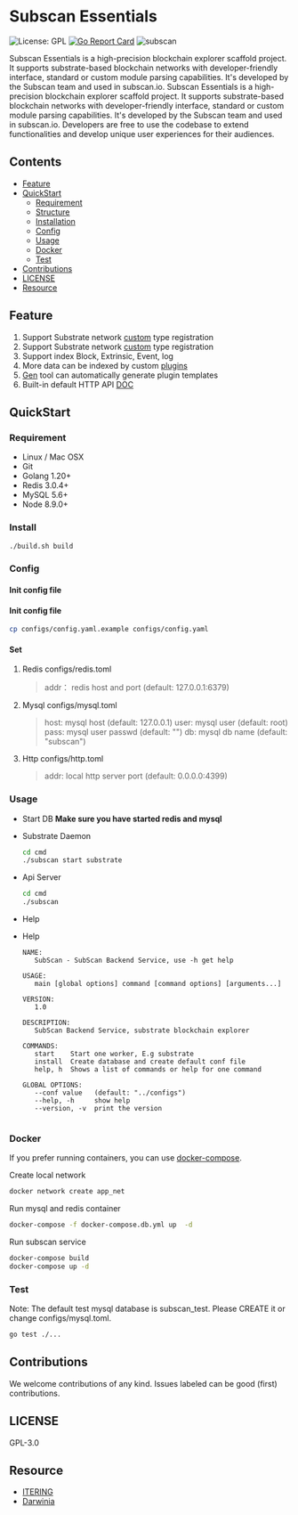 # Subscan Essentials

![License: GPL](https://img.shields.io/badge/license-GPL-blue.svg)
[![Go Report Card](https://goreportcard.com/badge/github.com/itering/subscan)](https://goreportcard.com/report/github.com/itering/subscan)
![subscan](https://github.com/itering/subscan/workflows/subscan/badge.svg)

Subscan Essentials is a high-precision blockchain explorer scaffold project.
It supports substrate-based blockchain networks with developer-friendly interface, standard or custom module parsing capabilities.
It's developed by the Subscan team and used in subscan.io.
Subscan Essentials is a high-precision blockchain explorer scaffold project.
It supports substrate-based blockchain networks with developer-friendly interface, standard or custom module parsing capabilities.
It's developed by the Subscan team and used in subscan.io.
Developers are free to use the codebase to extend functionalities and develop unique user experiences for their audiences.

## Contents

- [Feature](#feature)
- [QuickStart](#quickstart)
  - [Requirement](#requirement)
  - [Structure](docs/tree.md)
  - [Installation](#install)
  - [Config](#config)
  - [Usage](#usage)
  - [Docker](#docker)
  - [Test](#test)
- [Contributions](#contributions)
- [LICENSE](#license)
- [Resource](#resource)

## Feature

1. Support Substrate network [custom](/custom_type.md) type registration
1. Support Substrate network [custom](/custom_type.md) type registration
2. Support index Block, Extrinsic, Event, log
3. More data can be indexed by custom [plugins](/plugins)
4. [Gen](https://github.com/itering/subscan-plugin/tree/master/tools) tool can automatically generate plugin templates
5. Built-in default HTTP API [DOC](/docs/index.md)

## QuickStart

### Requirement

- Linux / Mac OSX
- Git
- Golang 1.20+
- Redis 3.0.4+
- MySQL 5.6+
- Node 8.9.0+

### Install

```bash
./build.sh build
```

### Config

#### Init config file
#### Init config file

```bash
cp configs/config.yaml.example configs/config.yaml
```

#### Set

1. Redis  configs/redis.toml

   > addr： redis host and port (default: 127.0.0.1:6379)

2. Mysql  configs/mysql.toml

   > host: mysql host (default: 127.0.0.1)
   > user: mysql user (default: root)
   > pass: mysql user passwd (default: "")
   > db:   mysql db name (default: "subscan")

3. Http   configs/http.toml

   > addr: local http server port (default: 0.0.0.0:4399)

### Usage

- Start DB
   **Make sure you have started redis and mysql**
- Substrate Daemon

   ```bash
   cd cmd
   ./subscan start substrate
   ```

- Api Server

   ```bash
   cd cmd
   ./subscan
   ```

- Help
- Help

   ```text
   NAME:
      SubScan - SubScan Backend Service, use -h get help

   USAGE:
      main [global options] command [command options] [arguments...]

   VERSION:
      1.0

   DESCRIPTION:
      SubScan Backend Service, substrate blockchain explorer

   COMMANDS:
      start    Start one worker, E.g substrate
      install  Create database and create default conf file
      help, h  Shows a list of commands or help for one command

   GLOBAL OPTIONS:
      --conf value   (default: "../configs")
      --help, -h     show help
      --version, -v  print the version


   ```

### Docker

If you prefer running containers, you can use [docker-compose](https://docs.docker.com/compose/).

Create local network

```bash
docker network create app_net
```

Run mysql and redis container

```bash
docker-compose -f docker-compose.db.yml up  -d
```

Run subscan service

```bash
docker-compose build
docker-compose up -d
```

### Test

Note: The default test mysql database is subscan_test. Please CREATE it or change configs/mysql.toml.

```bash
go test ./...
```

## Contributions

We welcome contributions of any kind. Issues labeled can be good (first) contributions.

## LICENSE

GPL-3.0

## Resource

- [ITERING](https://github.com/itering)
- [Darwinia](https://github.com/darwinia-network/darwinia)
